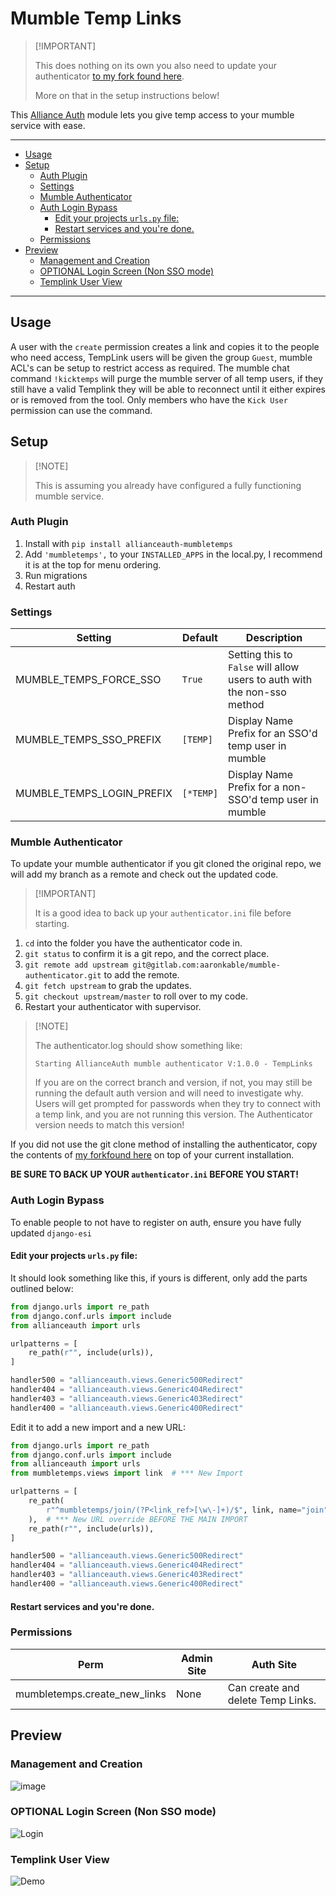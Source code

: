 # Mumble Temp Links<a name="mumble-temp-links"></a>

> \[!IMPORTANT\]
>
> This does nothing on its own you also need to update your authenticator [to my
> fork found here](https://gitlab.com/aaronkable/mumble-authenticator).
>
> More on that in the setup instructions below!

This [Alliance Auth](https://gitlab.com/allianceauth/allianceauth) module lets you give temp access to your mumble service with ease.

______________________________________________________________________

<!-- mdformat-toc start --slug=github --maxlevel=6 --minlevel=2 -->

- [Usage](#usage)
- [Setup](#setup)
  - [Auth Plugin](#auth-plugin)
  - [Settings](#settings)
  - [Mumble Authenticator](#mumble-authenticator)
  - [Auth Login Bypass](#auth-login-bypass)
    - [Edit your projects `urls.py` file:](#edit-your-projects-urlspy-file)
    - [Restart services and you're done.](#restart-services-and-youre-done)
  - [Permissions](#permissions)
- [Preview](#preview)
  - [Management and Creation](#management-and-creation)
  - [OPTIONAL Login Screen (Non SSO mode)](#optional-login-screen-non-sso-mode)
  - [Templink User View](#templink-user-view)

<!-- mdformat-toc end -->

______________________________________________________________________

## Usage<a name="usage"></a>

A user with the `create` permission creates a link and copies it to the people who need access,
TempLink users will be given the group `Guest`, mumble ACL's can be setup to restrict access as required.
The mumble chat command `!kicktemps` will purge the mumble server of all temp users, if they still have a valid Templink they will be able to reconnect until it either expires or is removed from the tool. Only members who have the `Kick User` permission can use the command.

## Setup<a name="setup"></a>

> \[!NOTE\]
>
> ️This is assuming you already have configured a fully functioning mumble service.

### Auth Plugin<a name="auth-plugin"></a>

1. Install with `pip install allianceauth-mumbletemps`
1. Add `'mumbletemps',` to your `INSTALLED_APPS` in the local.py, I recommend it is at the top for menu ordering.
1. Run migrations
1. Restart auth

### Settings<a name="settings"></a>

| Setting                   | Default   | Description                                                              |
| ------------------------- | --------- | ------------------------------------------------------------------------ |
| MUMBLE_TEMPS_FORCE_SSO    | `True`    | Setting this to `False` will allow users to auth with the non-sso method |
| MUMBLE_TEMPS_SSO_PREFIX   | `[TEMP]`  | Display Name Prefix for an SSO'd temp user in mumble                     |
| MUMBLE_TEMPS_LOGIN_PREFIX | `[*TEMP]` | Display Name Prefix for a non-SSO'd temp user in mumble                  |

### Mumble Authenticator<a name="mumble-authenticator"></a>

To update your mumble authenticator if you git cloned the original repo, we will add my branch as a remote and check out the updated code.

> \[!IMPORTANT\]
>
> ️It is a good idea to back up your `authenticator.ini` file before starting.

1. `cd` into the folder you have the authenticator code in.
1. `git status` to confirm it is a git repo, and the correct place.
1. `git remote add upstream git@gitlab.com:aaronkable/mumble-authenticator.git` to add the remote.
1. `git fetch upstream` to grab the updates.
1. `git checkout upstream/master` to roll over to my code.
1. Restart your authenticator with supervisor.

> \[!NOTE\]
>
> The authenticator.log should show something like:
>
> ```
> Starting AllianceAuth mumble authenticator V:1.0.0 - TempLinks
> ```
>
> If you are on the correct branch and version, if not, you may still be running the default auth version and will need to investigate why. Users will get prompted for passwords when they try to connect with a temp link, and you are not running this version. The Authenticator version needs to match this version!

If you did not use the git clone method of installing the authenticator,
copy the contents of [my forkfound here](https://gitlab.com/aaronkable/mumble-authenticator)
on top of your current installation.

**BE SURE TO BACK UP YOUR `authenticator.ini` BEFORE YOU START!**

### Auth Login Bypass<a name="auth-login-bypass"></a>

To enable people to not have to register on auth, ensure you have fully updated `django-esi`

#### Edit your projects `urls.py` file:<a name="edit-your-projects-urlspy-file"></a>

It should look something like this, if yours is different, only add the parts outlined below:

```python
from django.urls import re_path
from django.conf.urls import include
from allianceauth import urls

urlpatterns = [
    re_path(r"", include(urls)),
]

handler500 = "allianceauth.views.Generic500Redirect"
handler404 = "allianceauth.views.Generic404Redirect"
handler403 = "allianceauth.views.Generic403Redirect"
handler400 = "allianceauth.views.Generic400Redirect"
```

Edit it to add a new import and a new URL:

```python
from django.urls import re_path
from django.conf.urls import include
from allianceauth import urls
from mumbletemps.views import link  # *** New Import

urlpatterns = [
    re_path(
        r"^mumbletemps/join/(?P<link_ref>[\w\-]+)/$", link, name="join"
    ),  # *** New URL override BEFORE THE MAIN IMPORT
    re_path(r"", include(urls)),
]

handler500 = "allianceauth.views.Generic500Redirect"
handler404 = "allianceauth.views.Generic404Redirect"
handler403 = "allianceauth.views.Generic403Redirect"
handler400 = "allianceauth.views.Generic400Redirect"
```

#### Restart services and you're done.<a name="restart-services-and-youre-done"></a>

### Permissions<a name="permissions"></a>

| Perm                         | Admin Site | Auth Site                         |
| ---------------------------- | ---------- | --------------------------------- |
| mumbletemps.create_new_links | None       | Can create and delete Temp Links. |

## Preview<a name="preview"></a>

### Management and Creation<a name="management-and-creation"></a>

![image](https://i.imgur.com/Jl2ihH2.png)

### OPTIONAL Login Screen (Non SSO mode)<a name="optional-login-screen-non-sso-mode"></a>

![Login](https://i.imgur.com/BIRLFmq.png)

### Templink User View<a name="templink-user-view"></a>

![Demo](https://i.imgur.com/G86qAb8.png)
